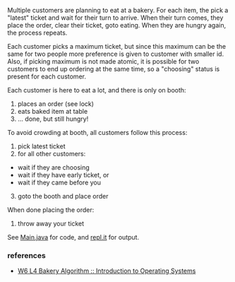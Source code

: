 Multiple customers are planning to eat at a bakery. For each item, the pick a "latest" ticket and wait for their turn to arrive. When their turn comes, they place the order, clear their ticket, goto eating. When they are hungry again, the process repeats.

Each customer picks a maximum ticket, but since this maximum can be the same for two people more preference is given to customer with smaller id. Also, if picking maximum is not made atomic, it is possible for two customers to end up ordering at the same time, so a "choosing" status is present for each customer.


Each customer is here to eat a lot, and there
is only on booth:
  
1. places an order (see lock)
2. eats baked item at table
3. ... done, but still hungry!

To avoid crowding at booth, all customers
follow this process:

1. pick latest ticket
2. for all other customers:
  - wait if they are choosing
  - wait if they have early ticket, or
  - wait if they came before you
3. goto the booth and place order

When done placing the order:

1. throw away your ticket


See [Main.java] for code, and [repl.it] for output.

[Main.java]: https://repl.it/@wolfram77/bakery-algorithm#Main.java
[repl.it]: https://bakery-algorithm.wolfram77.repl.run


### references

- [W6 L4 Bakery Algorithm :: Introduction to Operating Systems](https://www.youtube.com/watch?v=3pUScfud9Sg)
